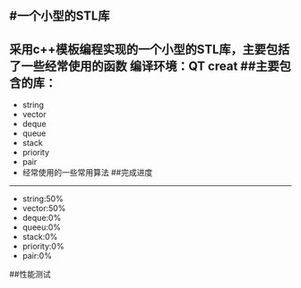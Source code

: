 #一个小型的STL库
---
采用c++模板编程实现的一个小型的STL库，主要包括了一些经常使用的函数
编译环境：QT creat
##主要包含的库：
---
- string
- vector
- deque
- queue
- stack
- priority
- pair
- 经常使用的一些常用算法
##完成进度
---
- string:50%
- vector:50%
- deque:0%
- queeu:0%
- stack:0%
- priority:0%
- pair:0%

##性能测试
